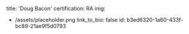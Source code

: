 title: 'Doug Bacon'
certification: RA
img:
  - /assets/placeholder.png
link_to_bio: false
id: b3ed6320-1a60-433f-bc89-21ae9f5d0793
